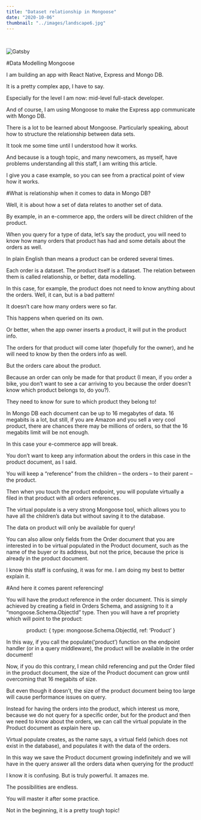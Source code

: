 ```yaml
---
title: "Dataset relationship in Mongoose"
date: "2020-10-06"
thumbnail: "../images/landscape6.jpg"
---
```


</br>

![Gatsby](../images/landscape6.jpg)

#Data Modelling Mongoose

I am building an app with React Native, Express and Mongo DB.

It is a pretty complex app, I have to say.

Especially for the level I am now: mid-level full-stack developer.

And of course, I am using Mongoose to make the Express app communicate with Mongo DB.

There is a lot to be learned about Mongoose. Particularly speaking, about how to structure the relationship between data sets.

It took me some time until I understood how it works.

And because is a tough topic, and many newcomers, as myself, have problems understanding all this staff, I am writing this article.

I give you a case example, so you can see from a practical point of view how it works.

#What is relationship when it comes to data in Mongo DB?

Well, it is about how a set of data relates to another set of data.

By example, in an e-commerce app, the orders will be direct children of the product.

When you query for a type of data, let’s say the product, you will need to know how many orders that product has had and some details about the orders as well.

In plain English than means a product can be ordered several times.

Each order is a dataset. The product itself is a dataset. The relation between them is called relationship, or better, data modelling.

In this case, for example, the product does not need to know anything about the orders. Well, it can, but is a bad pattern!

It doesn’t care how many orders were so far.

This happens when queried on its own.

Or better, when the app owner inserts a product, it will put in the product info.

The orders for that product will come later (hopefully for the owner), and he will need to know by then the orders info as well.

But the orders care about the product.

Because an order can only be made for that product (I mean, if you order a bike, you don’t want to see a car arriving to you because the order doesn’t know which product belongs to, do you?).

They need to know for sure to which product they belong to!

In Mongo DB each document can be up to 16 megabytes of data. 16 megabits is a lot, but still, if you are Amazon and you sell a very cool product, there are chances there may be millions of orders, so that the 16 megabits limit will be not enough.

In this case your e-commerce app will break.

You don’t want to keep any information about the orders in this case in the product document, as I said.

You will keep a “reference” from the children – the orders – to their parent – the product.

Then when you touch the product endpoint, you will populate virtually a filed in that product with all orders references.

The virtual populate is a very strong Mongoose tool, which allows you to have all the children’s data but without saving it to the database.

The data on product will only be available for query!

You can also allow only fields from the Order document that you are interested in to be virtual populated in the Product document, such as the name of the buyer or its address, but not the price, because the price is already in the product document.

I know this staff is confusing, it was for me. I am doing my best to better explain it.

#And here it comes parent referencing!

You will have the product reference in the order document. This is simply achieved by creating a field in Orders Schema, and assigning to it a “mongoose.Schema.ObjectId” type. Then you will have a ref propriety which will point to the product:

<center>product:
{
type: mongoose.Schema.ObjectId,
ref: ‘Product’
}</center>

In this way, if you call the populate(‘product’) function on the endpoint handler (or in a query middleware), the product will be available in the order document!

Now, if you do this contrary, I mean child referencing and put the Order filed in the product document, the size of the Product document can grow until overcoming that 16 megabits of size.

But even though it doesn’t, the size of the product document being too large will cause performance issues on query.

Instead for having the orders into the product, which interest us more, because we do not query for a specific order, but for the product and then we need to know about the orders, we can call the virtual populate in the Product document as explain here up.

Virtual populate creates, as the name says, a virtual field (which does not exist in the database), and populates it with the data of the orders.

In this way we save the Product document growing indefinitely and we will have in the query answer all the orders data when querying for the product!

I know it is confusing. But is truly powerful. It amazes me.

The possibilities are endless.

You will master it after some practice.

Not in the beginning, it is a pretty tough topic!
